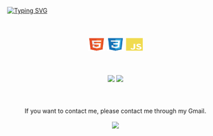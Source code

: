 #

  <br>
  
[![Typing SVG](https://readme-typing-svg.herokuapp.com/?color=00bfbf&size=35&center=true&vCenter=true&width=1000&lines=Hy,+My+name+is+Helder+Neto,+i'm+17+years+old;I+live+in+Rio+Verde-GO,+Brazil;I'm+currently+studying;HTML,+CSS,+and+JavaScript!!+:%29)](https://git.io/typing-svg)

#

<div align="center">
  <br>
  <img align="center" alt="Helder-HTML" height="30" width="40" src="https://raw.githubusercontent.com/devicons/devicon/master/icons/html5/html5-original.svg">
  <img align="center" alt="Helder-CSS" height="30" width="40" src="https://raw.githubusercontent.com/devicons/devicon/master/icons/css3/css3-original.svg">
  <img align="center" alt="Helder-JS" height="30" width="40" src="https://raw.githubusercontent.com/devicons/devicon/master/icons/javascript/javascript-plain.svg">
</div>

#

<div align="center">
  <br>
  <a src="https://github.com/heldernf"><img height="155em" src="https://github-readme-stats.vercel.app/api?username=heldernf&show_icons=true&theme=dark&include_all_commits=true&count_private=true"/></a>
  
  <img height="155em" src="https://github-readme-stats.vercel.app/api/top-langs/?username=heldernf&layout=compact&langs_count=7&theme=dark"/>

</div>

#
  
<div align="center">
  <br>
  If you want to contact me, please contact me through my Gmail.
  <br><br>
  <a href="mailto:contacthelder2005@gmail.com"><img src="https://img.shields.io/badge/-Gmail-%23333?style=for-the-badge&logo=gmail&logoColor=white" target="_blank"></a>
</div>
  
#
